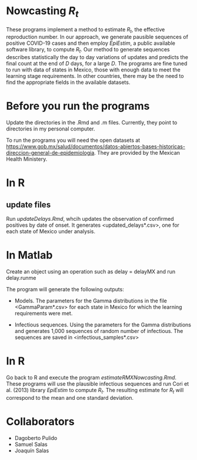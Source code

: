 # Nowcasting *R<sub>t</sub>*

These programs implement a method to estimate *R<sub>t</sub>*, the effective reproduction number. In our approach, we generate pausible sequences of positive COVID-19 cases and then employ *EpiEstim*, a public available software library, to compute *R<sub>t</sub>*. Our method to generate sequences describes statistically the day to day variations of updates and predicts the 
final count at the end of *D* days, for a large *D*.  The programs are fine tuned to run with data of states in Mexico, those with enough data to meet the learning stage requirements. In other countries, there may be the need to find the appropriate fields in the available datasets.


# Before you run the programs
Update the directories in the .Rmd and .m files. Currently, they point to directories in my personal computer.

To run the programs you will need the open datasets at https://www.gob.mx/salud/documentos/datos-abiertos-bases-historicas-direccion-general-de-epidemiologia. They are provided by the Mexican Health Ministery.

# In R
## update files
Run *updateDelays.Rmd*, whcih updates the observation of confirmed positives by date of onset.
It generates <updated_delays*.csv>, one for each state of Mexico under analysis. 

# In Matlab

Create an object using an operation such as delay = delayMX and run delay.runme

The program will generate the following outputs:

* Models. The parameters for the Gamma distributions
in the file <GammaParam*.csv> for each state in Mexico for which the learning requirements were met.


* Infectious sequences. 
Using the parameters for the Gamma distributions and generates 1,000 sequences of random number of infectious. The sequences are saved in <infectious_samples*.csv>

# In R
Go back to R and execute the program *estimateRMXNowcasting.Rmd*. These programs will use the plausible infectious sequences and run Cori et al. (2013) library  *EpiEstim*  to compute *R<sub>t</sub>*. The resulting estimate for *R<sub>t</sub>* will correspond to the mean and one standard deviation.

# Collaborators
* Dagoberto Pulido
* Samuel Salas
* Joaquín Salas

